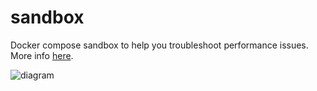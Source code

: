 # sandbox
Docker compose sandbox to help you troubleshoot performance issues. More info [here](https://mihaita-tinta.medium.com/how-to-run-a-performance-test-on-your-application-42551fb62d38).

![diagram](http://www.plantuml.com/plantuml/png/ZOzDJWCn34RtEOKlm1oW2rGMQBP8dC0atxI1n0csmy_jcP5QZSG2klLxygTtD6VrKKjuqbRXPmoZktjww9qET89JXMkE5cRsakMqmoolY4x3e1QaEQXWyK0qAwV1fNoJSkqqEbchk8YGH9lyxzvsMS7ZbqE5opFq8qVOQYdU1yp3RxJ_KLXlOWZJDAqV48U3KbuMACJ98eGrDwELNuUkVGTgRt_bfFOfjrVCoWiBRt1NBqvYExyqrcJX24cZbXy0)

[comment]: <> (```puml)

[comment]: <> (@startuml)

[comment]: <> (Prometheus -> App : get metrics)

[comment]: <> (Gatling -> App : inject users)

[comment]: <> (note left)

[comment]: <> (  Gradually ramp up some users)

[comment]: <> (end note)

[comment]: <> (Prometheus -> App : get metrics)

[comment]: <> (App -> ExternalServices : request)

[comment]: <> (ExternalServices -> App : response)

[comment]: <> (... Execute different scenarios ...)

[comment]: <> (App -> Gatling : ok)

[comment]: <> (note left)

[comment]: <> (  Gradually ramp down)

[comment]: <> (end note)

[comment]: <> (Prometheus -> App : get metrics)

[comment]: <> (Grafana -> Prometheus : get dashboards)

[comment]: <> (@enduml)

[comment]: <> (```)
